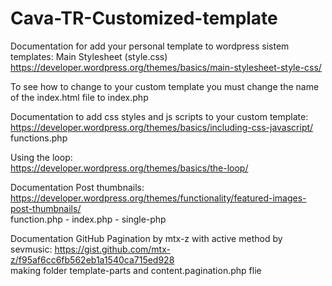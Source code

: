 # Cava-TR-Customized-template

Documentation for add your personal template to wordpress sistem templates:
Main Stylesheet (style.css)
https://developer.wordpress.org/themes/basics/main-stylesheet-style-css/

To see how to change to your custom template you must change the name of the index.html file to index.php

Documentation to add css styles and js scripts to your custom template:<br>
https://developer.wordpress.org/themes/basics/including-css-javascript/<br>
functions.php

Using the loop:<br>
https://developer.wordpress.org/themes/basics/the-loop/

Documentation Post thumbnails:<br>
https://developer.wordpress.org/themes/functionality/featured-images-post-thumbnails/<br>
function.php - index.php - single-php

Documentation GitHub Pagination by mtx-z with active method by sevmusic:
https://gist.github.com/mtx-z/f95af6cc6fb562eb1a1540ca715ed928<br>
making folder template-parts and content.pagination.php flie 
